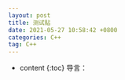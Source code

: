 ```yaml
---
layout: post
title: 测试贴
date: 2021-05-27 10:58:42 +0800
categories: C++
tag: C++
---
```


* content
{:toc}
导言：

